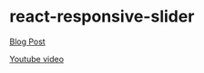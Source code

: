 # react-responsive-slider

[Blog Post](https://codingfromscratch.dev/react-js-image-slider-component-from-scratch)

[Youtube video](https://www.youtube.com/watch?v=yVLmQQMtdB4)